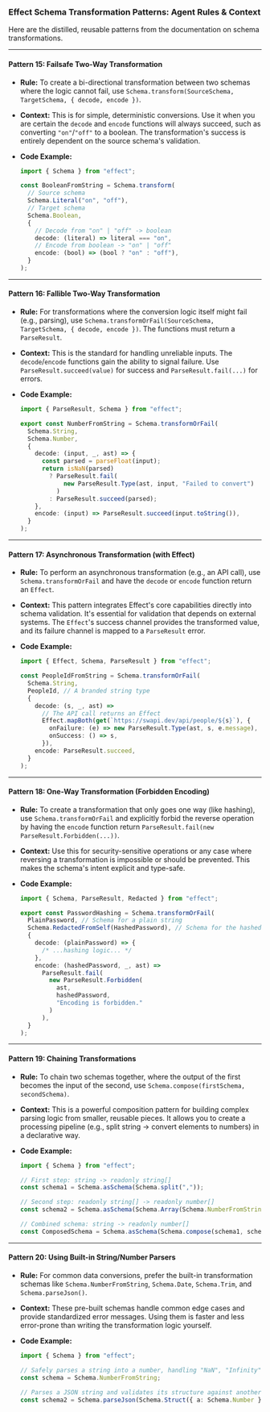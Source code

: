 ### Effect Schema Transformation Patterns: Agent Rules & Context

Here are the distilled, reusable patterns from the documentation on schema transformations.

---

#### **Pattern 15: Failsafe Two-Way Transformation**

- **Rule:** To create a bi-directional transformation between two schemas where the logic cannot fail, use `Schema.transform(SourceSchema, TargetSchema, { decode, encode })`.
- **Context:** This is for simple, deterministic conversions. Use it when you are certain the `decode` and `encode` functions will always succeed, such as converting `"on"`/`"off"` to a boolean. The transformation's success is entirely dependent on the source schema's validation.
- **Code Example:**

  ```typescript
  import { Schema } from "effect";

  const BooleanFromString = Schema.transform(
    // Source schema
    Schema.Literal("on", "off"),
    // Target schema
    Schema.Boolean,
    {
      // Decode from "on" | "off" -> boolean
      decode: (literal) => literal === "on",
      // Encode from boolean -> "on" | "off"
      encode: (bool) => (bool ? "on" : "off"),
    }
  );
  ```

---

#### **Pattern 16: Fallible Two-Way Transformation**

- **Rule:** For transformations where the conversion logic itself might fail (e.g., parsing), use `Schema.transformOrFail(SourceSchema, TargetSchema, { decode, encode })`. The functions must return a `ParseResult`.
- **Context:** This is the standard for handling unreliable inputs. The `decode`/`encode` functions gain the ability to signal failure. Use `ParseResult.succeed(value)` for success and `ParseResult.fail(...)` for errors.
- **Code Example:**

  ```typescript
  import { ParseResult, Schema } from "effect";

  export const NumberFromString = Schema.transformOrFail(
    Schema.String,
    Schema.Number,
    {
      decode: (input, _, ast) => {
        const parsed = parseFloat(input);
        return isNaN(parsed)
          ? ParseResult.fail(
              new ParseResult.Type(ast, input, "Failed to convert")
            )
          : ParseResult.succeed(parsed);
      },
      encode: (input) => ParseResult.succeed(input.toString()),
    }
  );
  ```

---

#### **Pattern 17: Asynchronous Transformation (with Effect)**

- **Rule:** To perform an asynchronous transformation (e.g., an API call), use `Schema.transformOrFail` and have the `decode` or `encode` function return an `Effect`.
- **Context:** This pattern integrates Effect's core capabilities directly into schema validation. It's essential for validation that depends on external systems. The `Effect`'s success channel provides the transformed value, and its failure channel is mapped to a `ParseResult` error.
- **Code Example:**

  ```typescript
  import { Effect, Schema, ParseResult } from "effect";

  const PeopleIdFromString = Schema.transformOrFail(
    Schema.String,
    PeopleId, // A branded string type
    {
      decode: (s, _, ast) =>
        // The API call returns an Effect
        Effect.mapBoth(get(`https://swapi.dev/api/people/${s}`), {
          onFailure: (e) => new ParseResult.Type(ast, s, e.message),
          onSuccess: () => s,
        }),
      encode: ParseResult.succeed,
    }
  );
  ```

---

#### **Pattern 18: One-Way Transformation (Forbidden Encoding)**

- **Rule:** To create a transformation that only goes one way (like hashing), use `Schema.transformOrFail` and explicitly forbid the reverse operation by having the `encode` function return `ParseResult.fail(new ParseResult.Forbidden(...))`.
- **Context:** Use this for security-sensitive operations or any case where reversing a transformation is impossible or should be prevented. This makes the schema's intent explicit and type-safe.
- **Code Example:**

  ```typescript
  import { Schema, ParseResult, Redacted } from "effect";

  export const PasswordHashing = Schema.transformOrFail(
    PlainPassword, // Schema for a plain string
    Schema.RedactedFromSelf(HashedPassword), // Schema for the hashed output
    {
      decode: (plainPassword) => {
        /* ...hashing logic... */
      },
      encode: (hashedPassword, _, ast) =>
        ParseResult.fail(
          new ParseResult.Forbidden(
            ast,
            hashedPassword,
            "Encoding is forbidden."
          )
        ),
    }
  );
  ```

---

#### **Pattern 19: Chaining Transformations**

- **Rule:** To chain two schemas together, where the output of the first becomes the input of the second, use `Schema.compose(firstSchema, secondSchema)`.
- **Context:** This is a powerful composition pattern for building complex parsing logic from smaller, reusable pieces. It allows you to create a processing pipeline (e.g., split string -\> convert elements to numbers) in a declarative way.
- **Code Example:**

  ```typescript
  import { Schema } from "effect";

  // First step: string -> readonly string[]
  const schema1 = Schema.asSchema(Schema.split(","));

  // Second step: readonly string[] -> readonly number[]
  const schema2 = Schema.asSchema(Schema.Array(Schema.NumberFromString));

  // Combined schema: string -> readonly number[]
  const ComposedSchema = Schema.asSchema(Schema.compose(schema1, schema2));
  ```

---

#### **Pattern 20: Using Built-in String/Number Parsers**

- **Rule:** For common data conversions, prefer the built-in transformation schemas like `Schema.NumberFromString`, `Schema.Date`, `Schema.Trim`, and `Schema.parseJson()`.
- **Context:** These pre-built schemas handle common edge cases and provide standardized error messages. Using them is faster and less error-prone than writing the transformation logic yourself.
- **Code Example:**

  ```typescript
  import { Schema } from "effect";

  // Safely parses a string into a number, handling "NaN", "Infinity", etc.
  const schema = Schema.NumberFromString;

  // Parses a JSON string and validates its structure against another schema.
  const schema2 = Schema.parseJson(Schema.Struct({ a: Schema.Number }));
  ```
